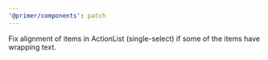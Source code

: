 ```yaml
---
'@primer/components': patch
---
```


Fix alignment of items in ActionList (single-select) if some of the items have wrapping text.
